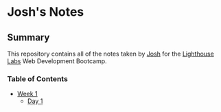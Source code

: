 # Josh's Notes

## Summary

This repository contains all of the notes taken by [Josh](https://github.com/wizardmanj) for the [Lighthouse Labs](https://www.lighthouselabs.ca) Web Development Bootcamp.

### Table of Contents

* [Week 1](/Week_1)
  * [Day 1](/Week_1/Day_1)